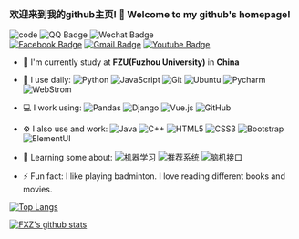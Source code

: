 ### 欢迎来到我的github主页! 👋 Welcome to my github's homepage!
![code](https://gitee.com/techpang/img_emoji_libs/raw/master/img_bed/markdown_images/code.gif '富婆加我吧不想努力了')
![QQ Badge](https://img.shields.io/badge/-QQ:273332683-darkred?style=plastic&logo=QQ&logoColor=white)
![Wechat Badge](https://img.shields.io/badge/-q273332683-white?style=plastic&logo=wechat)
<br />
[![Facebook Badge](https://img.shields.io/badge/-xiangzhen%20fang-blue?style=plastic&logo=Facebook&logoColor=white&link=https://www.facebook.com/xiangzhen.fang.3/)](https://www.facebook.com/xiangzhen.fang.3/)
[![Gmail Badge](https://img.shields.io/badge/-abc273332683@gmail.com-c14438?style=plastic&logo=Gmail&logoColor=white&link=mailto:abc273332683@gmail.com)](mailto:abc273332683@gmail.com)
[![Youtube Badge](https://img.shields.io/badge/-xiangzhen%20Fang-darkred?style=plastic&logo=youtube&logoColor=white&link=https://www.youtube.com/channel/UC6htrswyFCAXSdfdpOqjsjQ)](https://www.youtube.com/channel/UC6htrswyFCAXSdfdpOqjsjQ/)

- 🏢 I'm currently study at **FZU(Fuzhou University)** in **China**
- 🚀 I use daily:
  ![Python](https://img.shields.io/badge/-Python-8fcfd1?style=plastic&logo=Python)
  ![JavaScript](https://img.shields.io/badge/-JavaScript-black?style=plastic&logo=javascript)
  ![Git](https://img.shields.io/badge/-Git-black?style=plastic&logo=git)
  ![Ubuntu](https://img.shields.io/badge/-Ubuntu-blasck?style=plastic&logo=Ubuntu)
  ![Pycharm](https://img.shields.io/badge/-Pycharm-000000?style=plastic&logo=pycharm)
  ![WebStrom](https://img.shields.io/badge/-WebStorm-007ACC?style=plastic&logo=webstorm)
  
- 💻 I work using:
  ![Pandas](https://img.shields.io/badge/-Pandas-394989?style=plastic&logo=Pandas)
  ![Django](https://img.shields.io/badge/-Django-092E20?style=plastic&logo=Django)
  ![Vue.js](https://img.shields.io/badge/-Vue-000000?style=plastic&logo=vue.js)
  ![GitHub](https://img.shields.io/badge/-GitHub-181717?style=plastic&logo=github)

- ⚙️ I also use and work: 
  ![Java](https://img.shields.io/badge/-java-3f4441?style=plastic&logo=java) 
  ![C++](https://img.shields.io/badge/-C++-00599C?style=plastic&logo=c)
  ![HTML5](https://img.shields.io/badge/-HTML5-E34F26?style=plastic&logo=html5&logoColor=white)
  ![CSS3](https://img.shields.io/badge/-CSS3-1572B6?style=plastic&logo=css3)
  ![Bootstrap](https://img.shields.io/badge/-Bootstrap-563D7C?style=plastic&logo=bootstrap)
  ![ElementUI](https://img.shields.io/badge/-ElementUI-E10098?style=plastic&logo=element)
  
- 🌱 Learning some about:
  ![机器学习](https://img.shields.io/badge/-Machine%20Learning-E10098?style=plastic)
  ![推荐系统](https://img.shields.io/badge/-Recommend%20System-black?style=plastic) 
  ![脑机接口](https://img.shields.io/badge/-Brain%20Competer%20Interface-c7b198?style=plastic) 
  
- ⚡️ Fun fact: I like playing badminton. I love reading different books and movies.

[![Top Langs](https://github-readme-stats.vercel.app/api/top-langs/?username=Iamfxz&layout=compact&hide=jupyter%20notebook)](https://github.com/anuraghazra/github-readme-stats)

[![FXZ's github stats](https://github-readme-stats.vercel.app/api?username=Iamfxz&count_private=true&show_icons=true&theme=radical&bg_color=30,e96443,904e95&title_color=fff&text_color=fff)](https://github.com/anuraghazra/github-readme-stats)


<!--
**Iamfxz/Iamfxz** is a ✨ _special_ ✨ repository because its `README.md` (this file) appears on your GitHub profile.

Here are some ideas to get you started:

- 🔭 I’m currently working on ...
- 🌱 I’m currently learning ...
- 👯 I’m looking to collaborate on ...
- 🤔 I’m looking for help with ...
- 💬 Ask me about ...
- 📫 How to reach me: ...
- 😄 Pronouns: ...
- ⚡ Fun fact: ...
-->
